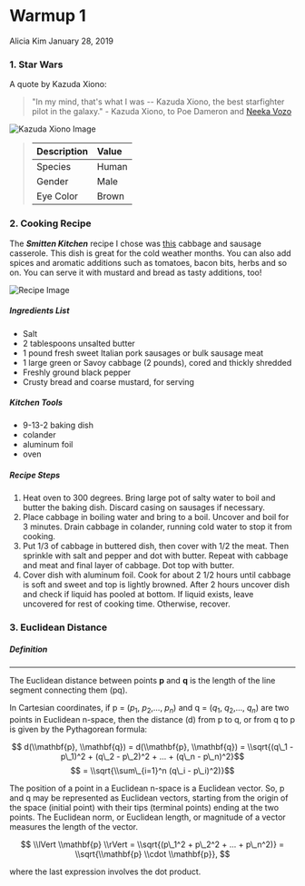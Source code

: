 Warmup 1
================
Alicia Kim
January 28, 2019

### 1. Star Wars

A quote by Kazuda Xiono:

> "In my mind, that's what I was -- Kazuda Xiono, the best starfighter pilot in the galaxy." - Kazuda Xiono, to Poe Dameron and [Neeka Vozo](https://starwars.fandom.com/wiki/Neeku_Vozo)

![Kazuda Xiono Image](https://vignette.wikia.nocookie.net/starwars/images/a/a3/Kazuda.jpg/revision/latest?cb=20180830051228)

> | Description | Value |
> |:------------|:------|
> | Species     | Human |
> | Gender      | Male  |
> | Eye Color   | Brown |
>
### 2. Cooking Recipe

The ***Smitten Kitchen*** recipe I chose was [this](https://smittenkitchen.com/2016/01/cabbage-and-sausage-casserole/) cabbage and sausage casserole. This dish is great for the cold weather months. You can also add spices and aromatic additions such as tomatoes, bacon bits, herbs and so on. You can serve it with mustard and bread as tasty additions, too!

![Recipe Image](https://smittenkitchendotcom.files.wordpress.com/2016/01/cabbage-and-sausage-casserole1.jpg)

##### Ingredients List

-   Salt
-   2 tablespoons unsalted butter
-   1 pound fresh sweet Italian pork sausages or bulk sausage meat
-   1 large green or Savoy cabbage (2 pounds), cored and thickly shredded
-   Freshly ground black pepper
-   Crusty bread and coarse mustard, for serving

##### Kitchen Tools

-   9-13-2 baking dish
-   colander
-   aluminum foil
-   oven

##### Recipe Steps

1.  Heat oven to 300 degrees. Bring large pot of salty water to boil and butter the baking dish. Discard casing on sausages if necessary.
2.  Place cabbage in boiling water and bring to a boil. Uncover and boil for 3 minutes. Drain cabbage in colander, running cold water to stop it from cooking.
3.  Put 1/3 of cabbage in buttered dish, then cover with 1/2 the meat. Then sprinkle with salt and pepper and dot with butter. Repeat with cabbage and meat and final layer of cabbage. Dot top with butter.
4.  Cover dish with aluminum foil. Cook for about 2 1/2 hours until cabbage is soft and sweet and top is lightly browned. After 2 hours uncover dish and check if liquid has pooled at bottom. If liquid exists, leave uncovered for rest of cooking time. Otherwise, recover.

### 3. Euclidean Distance

##### Definition

------------------------------------------------------------------------

The Euclidean distance between points **p** and **q** is the length of the line segment connecting them (pq).

In Cartesian coordinates, if p = (*p*<sub>1</sub>, *p*<sub>2</sub>,..., *p*<sub>*n*</sub>) and q = (*q*<sub>1</sub>, *q*<sub>2</sub>,..., *q*<sub>*n*</sub>) are two points in Euclidean n-space, then the distance (d) from p to q, or from q to p is given by the Pythagorean formula:

$$ d(\\mathbf{p}, \\mathbf{q}) = d(\\mathbf{p}, \\mathbf{q}) = \\sqrt{(q\_1 - p\_1)^2 + (q\_2 - p\_2)^2 + ... + (q\_n - p\_n)^2}$$
$$ = \\sqrt{\\sum\_{i=1}^n (q\_i - p\_i)^2)}$$

The position of a point in a Euclidean n-space is a Euclidean vector. So, p and q may be represented as Euclidean vectors, starting from the origin of the space (initial point) with their tips (terminal points) ending at the two points. The Euclidean norm, or Euclidean length, or magnitude of a vector measures the length of the vector.

$$ \\lVert \\mathbf{p} \\rVert = \\sqrt{(p\_1^2 + p\_2^2 + ... + p\_n^2)} = \\sqrt{\\mathbf{p} \\cdot \\mathbf{p}}, $$

where the last expression involves the dot product.
